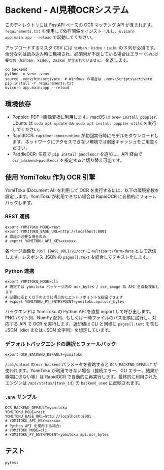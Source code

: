 # Backend - AI見積OCRシステム

このディレクトリには FastAPI ベースの OCR マッチング API が含まれます。`requirements.txt` を使用して依存関係をインストールし、`uvicorn app.main:app --reload` で起動してください。

アップロードするマスタ CSV には `hinban`・`kidou`・`zaiku` の 3 列が必須です。余分な列は読み込み時に無視され、必須列が不足している場合はエラー `CSVに必要な列（hinban, kidou, zaiku）が含まれていません。` を返します。

```
cd backend
python -m venv .venv
source .venv/bin/activate  # Windows の場合は .venv\Scripts\activate
pip install -r requirements.txt
uvicorn app.main:app --reload
```

## 環境依存

- Poppler: PDF→画像変換に利用します。macOS は `brew install poppler`、Ubuntu は `sudo apt update && sudo apt install poppler-utils` を実行してください。
- RapidOCR: `rapidocr-onnxruntime` が初回実行時にモデルをダウンロードします。ネットワークにアクセスできない環境では別途キャッシュをご用意ください。
- PaddleOCR: 任意で `pip install paddleocr` を追加し、API 経由で `ocr_backend=paddleocr` を指定すると切り替え可能です。

## 使用 YomiToku 作为 OCR 引擎

YomiToku (Document AI) を利用して OCR を実行するには、以下の環境変数を設定します。YomiToku が利用できない場合は RapidOCR に自動的にフォールバックします。

### REST 連携

```
export YOMITOKU_MODE=rest
export YOMITOKU_BASE_URL=http://localhost:8001
# 認証が必要な場合のみ
# export YOMITOKU_API_KEY=xxxxxx
```

各ページ画像を `POST {BASE_URL}/v1/ocr` に `multipart/form-data` として送信します。レスポンス JSON の `pages[].text` を統合してテキスト化します。

### Python 連携

```
export YOMITOKU_MODE=cli
# 既定では yomitoku パッケージ内の ocr_bytes / ocr_image 系 API を自動検出します
# 必要に応じて以下のように明示的にエントリポイントを指定できます
# export YOMITOKU_PY_ENTRYPOINT=yomitoku.api.ocr_bytes
```

バックエンドは YomiToku の Python API を直接 import して呼び出します。PNG バイト列、NumPy 配列、もしくは一時ファイルのパスを順に試行し、対応する API で OCR を実行します。返却値は CLI と同様に `pages[].text` を含む JSON（dict または JSON 文字列）を想定しています。

### デフォルトバックエンドの選択とフォールバック

```
export OCR_BACKEND_DEFAULT=yomitoku
```

`/api/upload` の `ocr_backend` パラメータを省略すると `OCR_BACKEND_DEFAULT` が使われます。YomiToku が利用できない場合（接続エラー、CLI エラー、結果が極端に少ない等）は RapidOCR で自動的に再実行します。最終的に利用されたエンジンは `/api/status/{task_id}` の `backend_used` に反映されます。

### `.env` サンプル

```
OCR_BACKEND_DEFAULT=yomitoku
YOMITOKU_MODE=rest
YOMITOKU_BASE_URL=http://localhost:8001
# YOMITOKU_API_KEY=xxxxxx
# Python API を使用する場合:
# YOMITOKU_MODE=cli
# YOMITOKU_PY_ENTRYPOINT=yomitoku.api.ocr_bytes
```

## テスト

```
pytest
```
